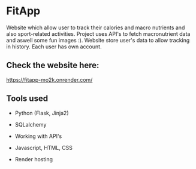 # FitApp

Website which allow user to track their calories and macro nutrients and also sport-related activities. Project uses API's to fetch macronutrient data and aswell some fun images :). Website store user's data to allow tracking in history. Each user has own account.


## Check the website here:

https://fitapp-mo2k.onrender.com/


## Tools used
- Python (Flask, Jinja2)
- SQLalchemy
- Working with API's
- Javascript, HTML, CSS

- Render hosting